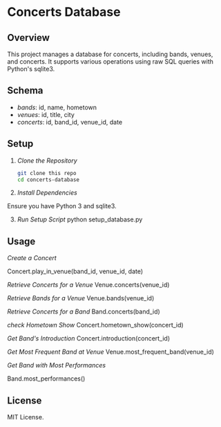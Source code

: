 # Concerts Database

## Overview

This project manages a database for concerts, including bands, venues, and concerts. It supports various operations using raw SQL queries with Python's sqlite3.

## Schema

- *bands*: id, name, hometown
- *venues*: id, title, city
- *concerts*: id, band_id, venue_id, date

## Setup

1. *Clone the Repository*

   ```sh
   git clone this repo
   cd concerts-database
2. *Install Dependencies*

Ensure you have Python 3 and sqlite3.

 3. *Run Setup Script*
 python setup_database.py

## Usage
*Create a Concert*

Concert.play_in_venue(band_id, venue_id, date)

*Retrieve Concerts for a Venue*
Venue.concerts(venue_id)

*Retrieve Bands for a Venue*
Venue.bands(venue_id)

*Retrieve Concerts for a Band*
Band.concerts(band_id)

*check Hometown Show*
Concert.hometown_show(concert_id)

*Get Band's Introduction*
Concert.introduction(concert_id)

*Get Most Frequent Band at Venue*
Venue.most_frequent_band(venue_id)

*Get Band with Most Performances*

Band.most_performances()

## License
MIT License.